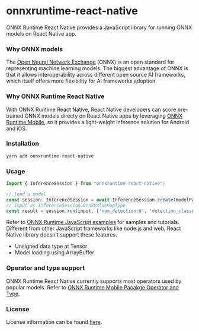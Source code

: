 # onnxruntime-react-native

ONNX Runtime React Native provides a JavaScript library for running ONNX models on React Native app.

### Why ONNX models

The [Open Neural Network Exchange](http://onnx.ai/) (ONNX) is an open standard for representing machine learning models. The biggest advantage of ONNX is that it allows interoperability across different open source AI frameworks, which itself offers more flexibility for AI frameworks adoption.

### Why ONNX Runtime React Native

With ONNX Runtime React Native, React Native developers can score pre-trained ONNX models directy on React Native apps by leveraging [ONNX Runtime Mobile](https://www.onnxruntime.ai/docs/reference/mobile/prebuilt-package/), so it provides a light-weight inference solution for Android and iOS.

### Installation

```sh
yarn add onnxruntime-react-native
```

### Usage

```js
import { InferenceSession } from "onnxruntime-react-native";

// load a model
const session: InferenceSession = await InferenceSession.create(modelPath);
// input as InferenceSession.OnnxValueMapType
const result = session.run(input, ['num_detection:0', 'detection_classes:0'])
```

Refer to [ONNX Runtime JavaScript examples](https://github.com/microsoft/onnxruntime-inference-examples/tree/main/js) for samples and tutorials. Different from other JavaScript frameworks like node.js and web, React Native library doesn't support these features.

- Unsigned data type at Tensor
- Model loading using ArrayBuffer

### Operator and type support

ONNX Runtime React Native currently supports most operators used by popular models. Refer to [ONNX Runtime Mobile Pacakge Operator and Type](https://www.onnxruntime.ai/docs/reference/mobile/prebuilt-package/1.8%20ORTMobilePackageOperatorTypeSupport).

### License

License information can be found [here](https://github.com/microsoft/onnxruntime/blob/master/README.md#license).
